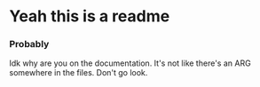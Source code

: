 # Yeah this is a readme
### Probably
Idk why are you on the documentation. It's not like there's an ARG somewhere in the files. Don't go look.